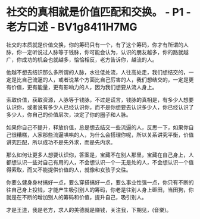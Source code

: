 # 社交的真相就是价值匹配和交换。 - P1 - 老方口述 - BV1g8411H7MG

社交的本质就是价值交换，你的筹码只有一个，有了这个筹码，你才有所谓的人脉，你一定听说过人脉等于钱脉，你可能会认为，认识的朋友越多，你的路就越广，你成功的机会也就越多，恰恰相反，老方告诉你，越流的人。

他越不想去结识那么多所谓的人脉，水往低处流，人往高处走，我们想结交的，一定是比自己流逼的人，或者说某个方面比自己厉害的人，我们想结交的，一定是更有价值，更有能量，更有影响力的人，因为我们想要从流人身上。

索取价值，获取资源，人脉等于钱脉，不过是谎言，钱脉的真相是，有多少人想要认识你，或者说有多少人已经认识你，而不是你想要去认识多少人，你已经认识了多少人，你自己的价值层次，决定了你的圈子和人脉。

如果你自己不提升，释放价值，总是想去结交一些流逼的人，反思一下，如果你自己很糟糕，人家那些流逼哄哄的人，为什么会搭理你呢，所以关系讲究平衡，价值讲究匹配，所以成功不是先外求，而是先内求。

那么如何让更多人想要认识你，答案是，宝藏不在别人那里，宝藏在自己身上，人都想认识一些对自己有用的人，不会想认识一个一无是处的人，不会想认识一个值得索取，而又不能提供价值的人，就像和女孩子交往。

你要么健身身材搞好一点，要么穿搭搞好一点，要么事业性强一点，你只有不断的往自己身上投钱，才能产生吸引别人的筹码，你老是往别人身上砸田，当田狗，你就是在不断的增加别人的筹码和价值，提升自己，吸引别人。

才是王道，我是老方，求人的美德就是赚钱，关注我，下期见，(音樂)。